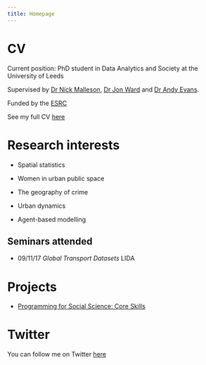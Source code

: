 ```yaml
---
title: Homepage
---
```


# CV


Current position: PhD student in Data Analytics and Society at the University of Leeds


Supervised by [Dr Nick Malleson](http://nickmalleson.co.uk), [Dr Jon Ward](http://www1.maths.leeds.ac.uk/~jaward/) and [Dr Andy Evans](http://www.geog.leeds.ac.uk/people/a.evans/). 


Funded by the [ESRC](http://www.esrc.ac.uk)


See my full CV [here](https://annabelelizabethwhipp.github.io/cv)


# Research interests

- Spatial statistics

- Women in urban public space

- The geography of crime 

- Urban dynamics

- Agent-based modelling



##  Seminars attended

- 09/11/17 *Global Transport Datasets* LIDA



# Projects

- [Programming for Social Science: Core Skills](https://github.com/annabelelizabethwhipp/Programming-for-Social-Science)
  
 


# Twitter

You can follow me on Twitter [here](https://twitter.com/AnnabelWhipp)



